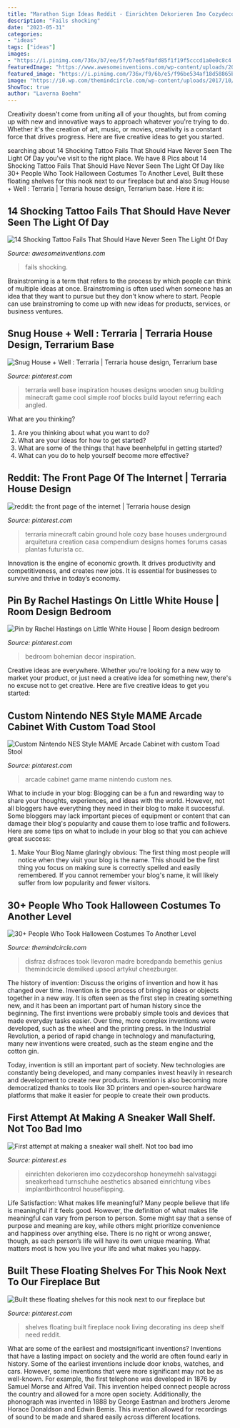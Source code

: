 ```yaml
---
title: "Marathon Sign Ideas Reddit - Einrichten Dekorieren Imo Cozydecorshop Honeymehh Salvataggi Sneakerhead Turnschuhe Aesthetics Absaned Einrichtung Vibes Implantbirthcontrol Houseflipping"
description: "Fails shocking"
date: "2023-05-31"
categories:
- "ideas"
tags: ["ideas"]
images:
- "https://i.pinimg.com/736x/b7/ee/5f/b7ee5f0afd85f1f19f5cccd1a0e0c8c4.jpg"
featuredImage: "https://www.awesomeinventions.com/wp-content/uploads/2016/02/tattoo-fails-pikachu.jpg"
featured_image: "https://i.pinimg.com/736x/f9/6b/e5/f96be534af18d58865bfbd380745f98b.jpg"
image: "https://i0.wp.com/themindcircle.com/wp-content/uploads/2017/10/creative-halloween-costumes-20.jpg"
ShowToc: true
author: "Laverna Boehm"
---
```



Creativity doesn't come from uniting all of your thoughts, but from coming up with new and innovative ways to approach whatever you're trying to do. Whether it's the creation of art, music, or movies, creativity is a constant force that drives progress. Here are five creative ideas to get you started.

	

		
searching about 14 Shocking Tattoo Fails That Should Have Never Seen The Light Of Day you've visit to the right place. We have 8 Pics about 14 Shocking Tattoo Fails That Should Have Never Seen The Light Of Day like 30+ People Who Took Halloween Costumes To Another Level, Built these floating shelves for this nook next to our fireplace but and also Snug House + Well : Terraria | Terraria house design, Terrarium base. Here it is:
		
    
## 14 Shocking Tattoo Fails That Should Have Never Seen The Light Of Day

<img loading=lazy src="https://www.awesomeinventions.com/wp-content/uploads/2016/02/tattoo-fails-pikachu.jpg" onerror="this.onerror=null;this.src='https://tse2.mm.bing.net/th?id=OIP.0v-mgYs73khHLfzuDOR_wgHaJ3&amp;pid=15.1';" alt="14 Shocking Tattoo Fails That Should Have Never Seen The Light Of Day">

_Source: awesomeinventions.com_

>fails shocking. 

	

Brainstroming is a term that refers to the process by which people can think of multiple ideas at once. Brainstroming is often used when someone has an idea that they want to pursue but they don't know where to start. People can use brainstroming to come up with new ideas for products, services, or business ventures.

    
## Snug House + Well : Terraria | Terraria House Design, Terrarium Base

<img loading=lazy src="https://i.pinimg.com/736x/cf/13/27/cf13273ea666c295ef560482c308328e.jpg" onerror="this.onerror=null;this.src='https://tse2.mm.bing.net/th?id=OIP.ricXF1Zk0ynb_F6GoeG5CwHaHk&amp;pid=15.1';" alt="Snug House + Well : Terraria | Terraria house design, Terrarium base">

_Source: pinterest.com_

>terraria well base inspiration houses designs wooden snug building minecraft game cool simple roof blocks build layout referring each angled. 

	

What are you thinking?
1. Are you thinking about what you want to do?
2. What are your ideas for how to get started? 
3. What are some of the things that have beenhelpful in getting started?
4. What can you do to help yourself become more effective?

    
## Reddit: The Front Page Of The Internet | Terraria House Design

<img loading=lazy src="https://i.pinimg.com/736x/3c/fd/5e/3cfd5e082bad817bfcb4b37524fc447f.jpg" onerror="this.onerror=null;this.src='https://tse4.mm.bing.net/th?id=OIP.lwcMmqPZgqzLlY9baGb_sAHaEA&amp;pid=15.1';" alt="reddit: the front page of the internet | Terraria house design">

_Source: pinterest.com_

>terraria minecraft cabin ground hole cozy base houses underground arquitetura creation casa compendium designs homes forums casas plantas futurista cc. 

	

Innovation is the engine of economic growth. It drives productivity and competitiveness, and creates new jobs. It is essential for businesses to survive and thrive in today’s economy.

    
## Pin By Rachel Hastings On Little White House | Room Design Bedroom

<img loading=lazy src="https://i.pinimg.com/736x/e5/b6/3c/e5b63c0e4833ce187957e2463b5b8097.jpg" onerror="this.onerror=null;this.src='https://tse1.mm.bing.net/th?id=OIP.fwDDelWjv7EgOAldHeienAHaJ3&amp;pid=15.1';" alt="Pin by Rachel Hastings on Little White House | Room design bedroom">

_Source: pinterest.com_

>bedroom bohemian decor inspiration. 

	

Creative ideas are everywhere. Whether you're looking for a new way to market your product, or just need a creative idea for something new, there's no excuse not to get creative. Here are five creative ideas to get you started: 

    
## Custom Nintendo NES Style MAME Arcade Cabinet With Custom Toad Stool

<img loading=lazy src="https://i.pinimg.com/736x/f9/6b/e5/f96be534af18d58865bfbd380745f98b.jpg" onerror="this.onerror=null;this.src='https://tse2.mm.bing.net/th?id=OIP.Ao8mG_ZBNX2UK6oW9JBuQAAAAA&amp;pid=15.1';" alt="Custom Nintendo NES Style MAME Arcade Cabinet with custom Toad Stool">

_Source: pinterest.com_

>arcade cabinet game mame nintendo custom nes. 

	

What to include in your blog:
Blogging can be a fun and rewarding way to share your thoughts, experiences, and ideas with the world. However, not all bloggers have everything they need in their blog to make it successful. Some bloggers may lack important pieces of equipment or content that can damage their blog's popularity and cause them to lose traffic and followers. Here are some tips on what to include in your blog so that you can achieve great success:
1. Make Your Blog Name glaringly obvious: The first thing most people will notice when they visit your blog is the name. This should be the first thing you focus on making sure is correctly spelled and easily remembered. If you cannot remember your blog's name, it will likely suffer from low popularity and fewer visitors.


    
## 30+ People Who Took Halloween Costumes To Another Level

<img loading=lazy src="https://i0.wp.com/themindcircle.com/wp-content/uploads/2017/10/creative-halloween-costumes-20.jpg" onerror="this.onerror=null;this.src='https://tse3.mm.bing.net/th?id=OIP.BBSEaE2_1wCMV40YOLyFagHaJ_&amp;pid=15.1';" alt="30+ People Who Took Halloween Costumes To Another Level">

_Source: themindcircle.com_

>disfraz disfraces took llevaron madre boredpanda bemethis genius themindcircle demilked upsocl artykuł cheezburger. 

	

The history of invention: Discuss the origins of invention and how it has changed over time.
Invention is the process of bringing ideas or objects together in a new way. It is often seen as the first step in creating something new, and it has been an important part of human history since the beginning.
The first inventions were probably simple tools and devices that made everyday tasks easier. Over time, more complex inventions were developed, such as the wheel and the printing press. In the Industrial Revolution, a period of rapid change in technology and manufacturing, many new inventions were created, such as the steam engine and the cotton gin.

Today, invention is still an important part of society. New technologies are constantly being developed, and many companies invest heavily in research and development to create new products. Invention is also becoming more democratized thanks to tools like 3D printers and open-source hardware platforms that make it easier for people to create their own products.

    
## First Attempt At Making A Sneaker Wall Shelf. Not Too Bad Imo

<img loading=lazy src="https://i.pinimg.com/736x/54/7e/df/547edf7910502e11c4b1b3a37de6793b.jpg" onerror="this.onerror=null;this.src='https://tse4.mm.bing.net/th?id=OIP.J9zOmpIPoZt5Ipl9m5GapAHaOn&amp;pid=15.1';" alt="First attempt at making a sneaker wall shelf. Not too bad imo">

_Source: pinterest.es_

>einrichten dekorieren imo cozydecorshop honeymehh salvataggi sneakerhead turnschuhe aesthetics absaned einrichtung vibes implantbirthcontrol houseflipping. 

	

Life Satisfaction: What makes life meaningful?
Many people believe that life is meaningful if it feels good. However, the definition of what makes life meaningful can vary from person to person. Some might say that a sense of purpose and meaning are key, while others might prioritize convenience and happiness over anything else. There is no right or wrong answer, though, as each person’s life will have its own unique meaning. What matters most is how you live your life and what makes you happy.

    
## Built These Floating Shelves For This Nook Next To Our Fireplace But

<img loading=lazy src="https://i.pinimg.com/736x/b7/ee/5f/b7ee5f0afd85f1f19f5cccd1a0e0c8c4.jpg" onerror="this.onerror=null;this.src='https://tse2.mm.bing.net/th?id=OIP.m_HST2qMBYeLBj217tTNYAHaJ3&amp;pid=15.1';" alt="Built these floating shelves for this nook next to our fireplace but">

_Source: pinterest.com_

>shelves floating built fireplace nook living decorating ins deep shelf need reddit. 

	

What are some of the earliest and mostsignificant inventions?
Inventions that have a lasting impact on society and the world are often found early in history. Some of the earliest inventions include door knobs, watches, and cars. However, some inventions that were more significant may not be as well-known. For example, the first telephone was developed in 1876 by Samuel Morse and Alfred Vail. This invention helped connect people across the country and allowed for a more open society. Additionally, the phonograph was invented in 1888 by George Eastman and brothers Jerome Horace Donaldson and Edwin Bemis. This invention allowed for recordings of sound to be made and shared easily across different locations.

